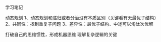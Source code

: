 学习笔记

动态规划
1、动态规划和递归或者分治没有本质区别（关键看有无最优子结构）
2、共同性：找到重复子问题
3、差异性：最优子结构、中途可以淘汰次优解

打破自己的思维惯性，形成机器思维
理解复杂逻辑的关键


